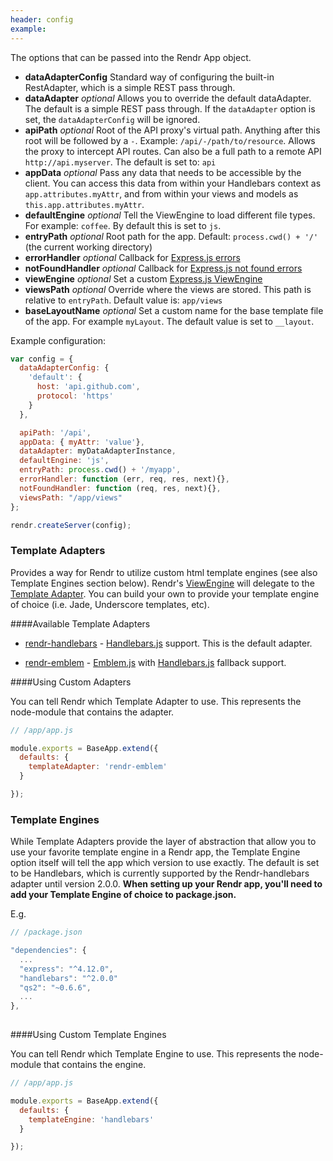 ```yaml
---
header: config
example: 
---
```


The options that can be passed into the Rendr App object.

- **dataAdapterConfig** Standard way of configuring the built-in RestAdapter, which is a simple REST pass through.
- **dataAdapter** _optional_ Allows you to override the default dataAdapter.  The default is a simple REST pass through.  If the `dataAdapter` option is set, the `dataAdapterConfig` will be ignored.
- **apiPath** _optional_ Root of the API proxy's virtual path. Anything after this root will be followed by a `-`. Example: `/api/-/path/to/resource`. Allows the proxy to intercept API routes. Can also be a full path to a remote API `http://api.myserver`. The default is set to: `api`
- **appData** _optional_ Pass any data that needs to be accessible by the client.  You can access this data from within your Handlebars context as `app.attributes.myAttr`, and from within your views and models as `this.app.attributes.myAttr`.
- **defaultEngine** _optional_ Tell the ViewEngine to load different file types. For example: `coffee`.  By default this is set to `js`.
- **entryPath** _optional_ Root path for the app. Default: `process.cwd() + '/'` (the current working directory)
- **errorHandler** _optional_ Callback for [Express.js errors](http://expressjs.com/guide/error-handling.html)
- **notFoundHandler** _optional_ Callback for [Express.js not found errors](http://expressjs.com/guide/error-handling.html)
- **viewEngine** _optional_ Set a custom [Express.js ViewEngine](http://expressjs.com/api.html#app.engine)
- **viewsPath** _optional_ Override where the views are stored. This path is relative to `entryPath`. Default value is: `app/views`
- **baseLayoutName** _optional_ Set a custom name for the base template file of the app. For example `myLayout`. The default value is set to `__layout`.

Example configuration:

```js
var config = {
  dataAdapterConfig: {
    'default': {
      host: 'api.github.com',
      protocol: 'https'
    }
  },

  apiPath: '/api',
  appData: { myAttr: 'value'},
  dataAdapter: myDataAdapterInstance,
  defaultEngine: 'js',
  entryPath: process.cwd() + '/myapp',
  errorHandler: function (err, req, res, next){},
  notFoundHandler: function (req, res, next){},
  viewsPath: "/app/views"
};

rendr.createServer(config);
```

### Template Adapters

Provides a way for Rendr to utilize custom html template engines (see also Template Engines section below).  Rendr's [ViewEngine](https://github.com/rendrjs/rendr/blob/master/server/viewEngine.js) will delegate to the [Template Adapter](https://github.com/rendrjs/rendr-handlebars/blob/master/index.js). You can build your own to provide your template engine of choice (i.e. Jade, Underscore templates, etc).

####Available Template Adapters

- [rendr-handlebars](https://github.com/rendrjs/rendr-handlebars) - [Handlebars.js](https://github.com/wycats/handlebars.js) support.  This is the default adapter.

- [rendr-emblem](https://github.com/modalstudios/rendr-emblem) - [Emblem.js](https://github.com/machty/emblem.js/) with [Handlebars.js](https://github.com/wycats/handlebars.js) fallback support.


####Using Custom Adapters

You can tell Rendr which Template Adapter to use.  This represents the node-module that contains the adapter.

```js
// /app/app.js

module.exports = BaseApp.extend({
  defaults: {
    templateAdapter: 'rendr-emblem'
  }

});

```

### Template Engines

While Template Adapters provide the layer of abstraction that allow you to use your favorite template engine in a Rendr app, the Template Engine option itself will tell the app which version to use exactly. 
The default is set to be Handlebars, which is currently supported by the Rendr-handlebars adapter until version 2.0.0.
**When setting up your Rendr app, you'll need to add your Template Engine of choice to package.json.**
 
E.g.
 
```js
// /package.json

"dependencies": {
  ...
  "express": "^4.12.0",
  "handlebars": "^2.0.0"
  "qs2": "~0.6.6",
  ...
},
  
```

####Using Custom Template Engines

You can tell Rendr which Template Engine to use.  This represents the node-module that contains the engine.

```js
// /app/app.js

module.exports = BaseApp.extend({
  defaults: {
    templateEngine: 'handlebars'
  }

});

```
